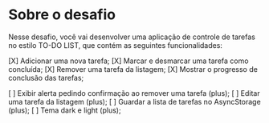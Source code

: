 # Sobre o desafio

Nesse desafio, você vai desenvolver uma aplicação de controle de tarefas no estilo TO-DO LIST, que contém as seguintes funcionalidades:

[X] Adicionar uma nova tarefa;
[X] Marcar e desmarcar uma tarefa como concluída;
[X] Remover uma tarefa da listagem;
[X] Mostrar o progresso de conclusão das tarefas;

[ ] Exibir alerta pedindo confirmação ao remover uma tarefa (plus);
[ ] Editar uma tarefa da listagem (plus);
[ ] Guardar a lista de tarefas no AsyncStorage (plus);
[ ] Tema dark e light (plus);
